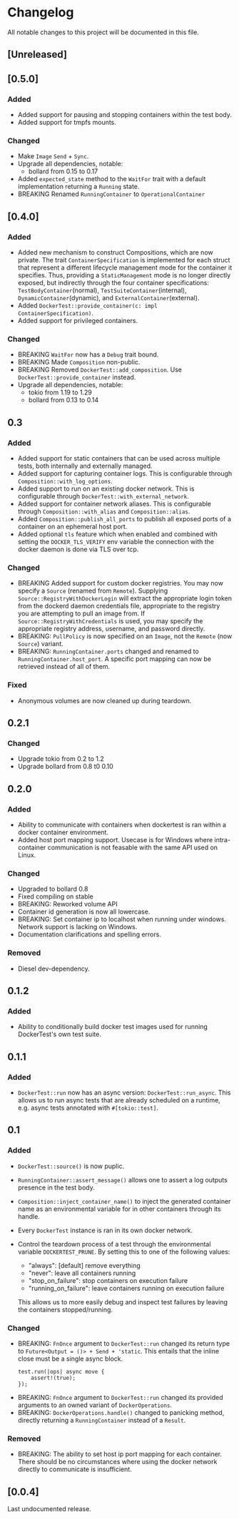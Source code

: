 # Changelog

All notable changes to this project will be documented in this file.

## [Unreleased]

## [0.5.0]

### Added

- Added support for pausing and stopping containers within the test body.
- Added support for tmpfs mounts.

### Changed

- Make `Image` `Send` + `Sync`.
- Upgrade all dependencies, notable:
  - bollard from 0.15 to 0.17
- Added `expected_state` method to the `WaitFor` trait with a default
  implementation returning a `Running` state.
- BREAKING Renamed `RunningContainer` to `OperationalContainer`

## [0.4.0]

### Added

- Added new mechanism to construct Compositions, which are now private. The
  trait `ContainerSpecification` is implemented for each struct that represent a
  different lifecycle management mode for the container it specifies. Thus,
  providing a `StaticManagement` mode is no longer directly exposed, but
  indirectly through the four container specifications:
  `TestBodyContainer`(normal), `TestSuiteContainer`(internal),
  `DynamicContainer`(dynamic), and `ExternalContainer`(external).
- Added `DockerTest::provide_container(c: impl ContainerSpecification)`.
- Added support for privileged containers.

### Changed

- BREAKING `WaitFor` now has a `Debug` trait bound.
- BREAKING Made `Composition` non-public.
- BREAKING Removed `DockerTest::add_composition`. Use
  `DockerTest::provide_container` instead.
- Upgrade all dependencies, notable:
  - tokio from 1.19 to 1.29
  - bollard from 0.13 to 0.14

## 0.3

### Added

- Added support for static containers that can be used across multiple tests,
  both internally and externally managed.
- Added support for capturing container logs. This is configurable through
  `Composition::with_log_options`.
- Added support to run on an existing docker network. This is configurable
  through `DockerTest::with_external_network`.
- Added support for container network aliases. This is configurable through
  `Composition::with_alias` and `Composition::alias`.
- Added `Composition::publish_all_ports` to publish all exposed ports of a
  container on an ephemeral host port.
- Added optional `tls` feature which when enabled and combined with setting the
  `DOCKER_TLS_VERIFY` env variable the connection with the docker daemon is done
  via TLS over tcp.

### Changed

- BREAKING Added support for custom docker registries. You may now specify a
  `Source` (renamed from `Remote`). Supplying `Source::RegistryWithDockerLogin`
  will extract the appropriate login token from the dockerd daemon credentials
  file, appropriate to the registry you are attempting to pull an image from. If
  `Source::RegistryWithCredentials` is used, you may specify the appropriate
  registry address, username, and password directly.
- BREAKING: `PullPolicy` is now specified on an `Image`, not the `Remote` (now
  `Source`) variant.
- BREAKING: `RunningContainer.ports` changed and renamed to
  `RunningContainer.host_port`. A specific port mapping can now be retrieved
  instead of all of them.

### Fixed

- Anonymous volumes are now cleaned up during teardown.

## 0.2.1

### Changed

- Upgrade tokio from 0.2 to 1.2
- Upgrade bollard from 0.8 t0 0.10

## 0.2.0

### Added

- Ability to communicate with containers when dockertest is ran within a docker
  container environment.
- Added host port mapping support. Usecase is for Windows where intra-container
  communication is not feasable with the same API used on Linux.

### Changed

- Upgraded to bollard 0.8
- Fixed compiling on stable
- BREAKING: Reworked volume API
- Container id generation is now all lowercase.
- BREAKING: Set container ip to localhost when running under windows. Network
  support is lacking on Windows.
- Documentation clarifications and spelling errors.

### Removed

- Diesel dev-dependency.

## 0.1.2

### Added

- Ability to conditionally build docker test images used for running
  DockerTest's own test suite.

## 0.1.1

### Added

- `DockerTest::run` now has an async version: `DockerTest::run_async`. This
  allows us to run async tests that are already scheduled on a runtime, e.g.
  async tests annotated with `#[tokio::test]`.

## 0.1

### Added

- `DockerTest::source()` is now puplic.
- `RunningContainer::assert_message()` allows one to assert a log outputs
  presence in the test body.
- `Composition::inject_container_name()` to inject the generated container name
  as an environmental variable for in other containers through its handle.
- Every `DockerTest` instance is ran in its own docker network.
- Control the teardown process of a test through the environmental variable
  `DOCKERTEST_PRUNE`. By setting this to one of the following values:
  - "always": [default] remove everything
  - "never": leave all containers running
  - "stop_on_failure": stop containers on execution failure
  - "running_on_failure": leave containers running on execution failure

  This allows us to more easily debug and inspect test failures by leaving the
  containers stopped/running.

### Changed

- BREAKING: `FnOnce` argument to `DockerTest::run` changed its return type to
  `Future<Output = ()> + Send + 'static`. This entails that the inline close
  must be a single async block.
  ```
  test.run(|ops| async move {
      assert!(true);
  });
  ```
- BREAKING: `FnOnce` argument to `DockerTest::run` changed its provided
  arguments to an owned variant of `DockerOperations`.
- BREAKING: `DockerOperations.handle()` changed to panicking method, directly
  returning a `RunningContainer` instead of a `Result`.

### Removed

- BREAKING: The ability to set host ip port mapping for each container. There
  should be no circumstances where using the docker network directly to
  communicate is insufficient.

## [0.0.4]

Last undocumented release.
